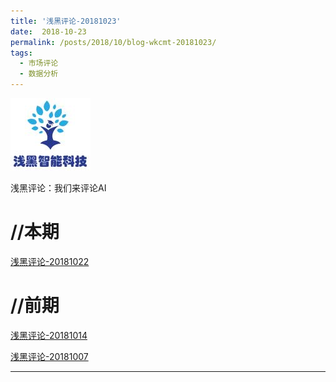 ```yaml
---
title: '浅黑评论-20181023'
date:  2018-10-23
permalink: /posts/2018/10/blog-wkcmt-20181023/
tags:
  - 市场评论 
  - 数据分析
---
```

![alt text](/images/site-logo.png "Logo1") 

浅黑评论：我们来评论AI




//本期
===

 [浅黑评论-20181022](/report/wkcmt-20181022.html)


//前期
===

 [浅黑评论-20181014](/report/wkcmt-20181014.html)

 [浅黑评论-20181007](/report/wkcmt-20181007.html)


---